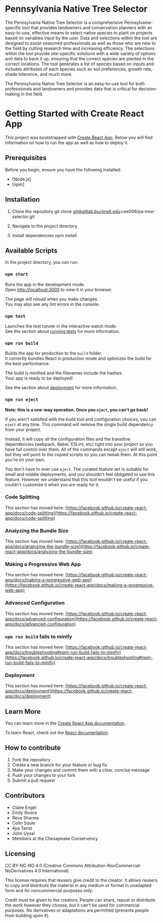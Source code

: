 # Pennsylvania Native Tree Selector

The Pennsylvania Native Tree Selector is a comprehensive Pennsylvania-specific tool that provides landowners and conservation planners with an easy-to-use, effective means to select native species to plant on projects based on variables input by the user. Data and selections within the tool are designed to assist seasoned professionals as well as those who are new to the field by cutting research time and increasing efficiency. The selections within the tool provide site-specific solutions with a wide variety of options and data to back it up, ensuring that the correct species are planted in the correct locations. The tool generates a list of species based on inputs and includes attributes of each species such as soil preferences, growth rate, shade tolerance, and much more.

The Pennsylvania Native Tree Selector is an easy-to-use tool for both professionals and landowners and provides data that is critical for decision-making in the field.


# Getting Started with Create React App

This project was bootstrapped with [Create React App](https://github.com/facebook/create-react-app). Below you will find information on how to run the app as well as how to deploy it. 

## Prerequisites

Before you begin, ensure you have the following installed:
- [Node.js]
- [npm]

## Installation
1. Clone the repository 
    git clone git@gitlab.bucknell.edu:cee006/pa-tree-selector.git

2. Navigate to the project directory
3. Install dependencies
    npm install

## Available Scripts

In the project directory, you can run:

### `npm start`

Runs the app in the development mode.\
Open [http://localhost:3000](http://localhost:3000) to view it in your browser.

The page will reload when you make changes.\
You may also see any lint errors in the console.

### `npm test`

Launches the test runner in the interactive watch mode.\
See the section about [running tests](https://facebook.github.io/create-react-app/docs/running-tests) for more information.

### `npm run build`

Builds the app for production to the `build` folder.\
It correctly bundles React in production mode and optimizes the build for the best performance.

The build is minified and the filenames include the hashes.\
Your app is ready to be deployed!

See the section about [deployment](https://facebook.github.io/create-react-app/docs/deployment) for more information.

### `npm run eject`

**Note: this is a one-way operation. Once you `eject`, you can't go back!**

If you aren't satisfied with the build tool and configuration choices, you can `eject` at any time. This command will remove the single build dependency from your project.

Instead, it will copy all the configuration files and the transitive dependencies (webpack, Babel, ESLint, etc) right into your project so you have full control over them. All of the commands except `eject` will still work, but they will point to the copied scripts so you can tweak them. At this point you're on your own.

You don't have to ever use `eject`. The curated feature set is suitable for small and middle deployments, and you shouldn't feel obligated to use this feature. However we understand that this tool wouldn't be useful if you couldn't customize it when you are ready for it.

### Code Splitting

This section has moved here: [https://facebook.github.io/create-react-app/docs/code-splitting](https://facebook.github.io/create-react-app/docs/code-splitting)

### Analyzing the Bundle Size

This section has moved here: [https://facebook.github.io/create-react-app/docs/analyzing-the-bundle-size](https://facebook.github.io/create-react-app/docs/analyzing-the-bundle-size)

### Making a Progressive Web App

This section has moved here: [https://facebook.github.io/create-react-app/docs/making-a-progressive-web-app](https://facebook.github.io/create-react-app/docs/making-a-progressive-web-app)

### Advanced Configuration

This section has moved here: [https://facebook.github.io/create-react-app/docs/advanced-configuration](https://facebook.github.io/create-react-app/docs/advanced-configuration)

### `npm run build` fails to minify

This section has moved here: [https://facebook.github.io/create-react-app/docs/troubleshooting#npm-run-build-fails-to-minify](https://facebook.github.io/create-react-app/docs/troubleshooting#npm-run-build-fails-to-minify)

### Deployment

This section has moved here: [https://facebook.github.io/create-react-app/docs/deployment](https://facebook.github.io/create-react-app/docs/deployment)

## Learn More

You can learn more in the [Create React App documentation](https://facebook.github.io/create-react-app/docs/getting-started).

To learn React, check out the [React documentation](https://reactjs.org/).

## How to contribute
1. Fork the repository
2. Create a new branch for your feature or bug fix
3. Make your changes and commit them with a clear, concise message
4. Push your changes to your fork
5. Submit a pull request

## Contributors
- Claire Engel
- Emily Rivera
- Reva Sharma
- Colin Soule
- Aya Tarist
- John Uysal
- Members at the Chesapeake Conservency

## Licensing
CC BY-NC-ND 4.0 (Creative Commons Attribution-NonCommercial-NoDerivatives 4.0 International)

This license requires that reusers give credit to the creator. It allows reusers to copy and distribute the material in any medium or format in unadapted form and for noncommercial purposes only.

Credit must be given to the creators. People can share, repost or distribute the work however they choose, but it can't be used for commercial purposes. No derivatives or adaptations are permitted (prevents people from building upon it).
